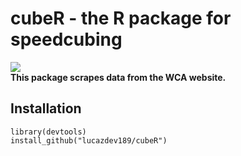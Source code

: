 # cubeR - the R package for speedcubing  
[![](https://img.shields.io/github/last-commit/lucazdev189/cubeR.svg)](https://github.com/lucazdev189/cubeR/commits/main)  
**This package scrapes data from the WCA website.**

## Installation  
```
library(devtools)
install_github("lucazdev189/cubeR")
```
